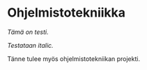 <h1>Ohjelmistotekniikka</h1>

*Tämä on testi.*

_Testataan italic._

Tänne tulee myös ohjelmistotekniikan projekti.